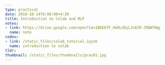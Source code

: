 ```yaml
---
type: practical
date: 2019-10-14T8:00:00+4:30
title: Introduction to Colab and MLP
notes: 
- link: https://drive.google.com/open?id=1B0E6TF_HkRLd9yLJn8JR-JRQW7WqpSm4
  name: note
codes: 
- link: /static_files/colab_tutorial.ipynb
  name: introduction to colab
tldr: 
thumbnail: /static_files/thumbnails/prac01.jpg
---
```

